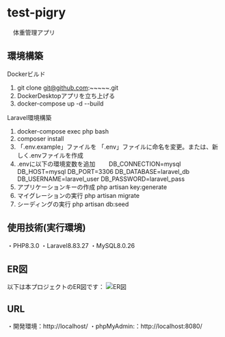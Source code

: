 # test-pigry
　体重管理アプリ

## 環境構築
Dockerビルド
1. git clone git@github.com:~~~~~.git
2. DockerDesktopアプリを立ち上げる
3. docker-compose up -d --build

Laravel環境構築
1. docker-compose exec php bash
2. composer install
3. 「.env.example」ファイルを 「.env」ファイルに命名を変更。または、新しく.envファイルを作成
4. .envに以下の環境変数を追加
　　DB_CONNECTION=mysql
    DB_HOST=mysql
    DB_PORT=3306
    DB_DATABASE=laravel_db
    DB_USERNAME=laravel_user
    DB_PASSWORD=laravel_pass
5. アプリケーションキーの作成
    php artisan key:generate
6. マイグレーションの実行
    php artisan migrate
7. シーディングの実行
    php artisan db:seed


## 使用技術(実行環境)
・PHP8.3.0
・Laravel8.83.27
・MySQL8.0.26

## ER図
以下は本プロジェクトのER図です：
![ER図](./pigly/test-pigly.png)

## URL
・開発環境：http://localhost/
・phpMyAdmin:：http://localhost:8080/
